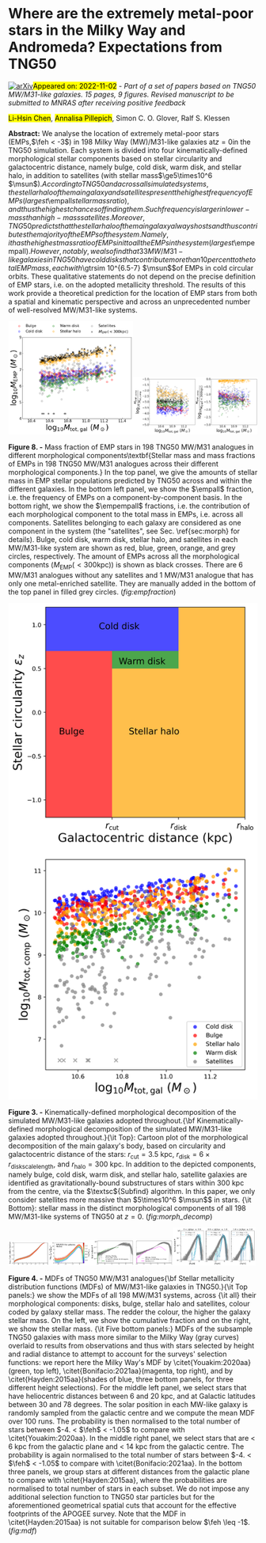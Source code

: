 <div class="macros" style="visibility:hidden;">
$\newcommand{\ensuremath}{}$
$\newcommand{\xspace}{}$
$\newcommand{\object}[1]{\texttt{#1}}$
$\newcommand{\farcs}{{.}''}$
$\newcommand{\farcm}{{.}'}$
$\newcommand{\arcsec}{''}$
$\newcommand{\arcmin}{'}$
$\newcommand{\ion}[2]{#1#2}$
$\newcommand{\textsc}[1]{\textrm{#1}}$
$\newcommand{\hl}[1]{\textrm{#1}}$
$\newcommand{\angstrom}{\textup{\AA}}$
$\newcommand{\lhnote}[1]{\textcolor{cyan}{{#1}}}$
$\newcommand{\msun}{{\rm M}_\odot}$
$\newcommand{\zsun}{Z_\odot}$
$\newcommand{\mste}{M_{\rm *}}$
$\newcommand{\feh}{\mathrm{[Fe/H]}}$
$\newcommand{\epz}{\epsilon_\mathrm{z}}$
$\newcommand{\empempall}{M_{\mathrm{EMP, comp}}-to-M_\mathrm{EMP} (<300\mathrm{kpc}) }$
$\newcommand{\empall}{M_{\mathrm{EMP, comp}}-to-M_{\mathrm{tot, comp}} }$
$\newcommand{\empallr}{M_{\mathrm{EMP}}(r)-to-M_{\mathrm{tot}}(r) }$
$\newcommand{\ap}[1]{\textcolor{magenta}{#1}}$</div>

<div class="macros" style="visibility:hidden;">
$\newcommand{$\ensuremath$}{}$
$\newcommand{$\xspace$}{}$
$\newcommand{$\object$}[1]{\texttt{#1}}$
$\newcommand{$\farcs$}{{.}''}$
$\newcommand{$\farcm$}{{.}'}$
$\newcommand{$\arcsec$}{''}$
$\newcommand{$\arcmin$}{'}$
$\newcommand{$\ion$}[2]{#1#2}$
$\newcommand{$\textsc$}[1]{\textrm{#1}}$
$\newcommand{$\hl$}[1]{\textrm{#1}}$
$\newcommand{$\angstrom$}{\textup{\AA}}$
$\newcommand{$\lhnote$}[1]{\textcolor{cyan}{{#1}}}$
$\newcommand{$\msun$}{{\rm M}_\odot}$
$\newcommand{$\zsun$}{Z_\odot}$
$\newcommand{$\mste$}{M_{\rm *}}$
$\newcommand{$\feh$}{\mathrm{[Fe/H]}}$
$\newcommand{$\epz$}{\epsilon_\mathrm{z}}$
$\newcommand{$\empempall$}{M_{\mathrm{EMP, comp}}-to-M_\mathrm{EMP} (<300\mathrm{kpc}) }$
$\newcommand{$\empall$}{M_{\mathrm{EMP, comp}}-to-M_{\mathrm{tot, comp}} }$
$\newcommand{$\empall$r}{M_{\mathrm{EMP}}(r)-to-M_{\mathrm{tot}}(r) }$
$\newcommand{$\ap$}[1]{\textcolor{magenta}{#1}}$</div>



<div id="title">

# Where are the extremely metal-poor stars in the Milky Way and Andromeda? Expectations from TNG50

</div>
<div id="comments">

[![arXiv](https://img.shields.io/badge/arXiv-2211.00087-b31b1b.svg)](https://arxiv.org/abs/2211.00087)<mark>Appeared on: 2022-11-02</mark> - _Part of a set of papers based on TNG50 MW/M31-like galaxies. 15 pages, 9 figures. Revised manuscript to be submitted to MNRAS after receiving positive feedback_

</div>
<div id="authors">

<mark><mark>Li-Hsin Chen</mark></mark>, <mark><mark>Annalisa Pillepich</mark></mark>, Simon C. O. Glover, Ralf S. Klessen

</div>
<div id="abstract">

**Abstract:** We analyse the location of extremely metal-poor stars (EMPs,$\feh < -3$) in 198 Milky Way (MW)/M31-like galaxies at$z=0$in the TNG50 simulation. Each system is divided into four kinematically-defined morphological stellar components based on stellar circularity and galactocentric distance, namely bulge, cold disk, warm disk, and stellar halo, in addition to satellites (with stellar mass$\ge5\times10^6 $\msun$$). According to TNG50 and across all simulated systems, the stellar halo of the main galaxy and satellites present the highest frequency of EMPs (largest$\empall$stellar mass ratio), and thus the highest chances of finding them. Such frequency is larger in lower-mass than high-mass satellites. Moreover, TNG50 predicts that the stellar halo of the main galaxy always hosts and thus contributes the majority of the EMPs of the system. Namely, it has the highest mass ratio  of EMPs in it to all the EMPs in the system (largest$\empempall$). However, notably, we also find that 33 MW/M31-like galaxies in TNG50 have cold disks that contribute more than 10 per cent to the total EMP mass, each with$\gtrsim 10^{6.5-7}  $\msun$$of EMPs in cold circular orbits. These qualitative statements do not depend on the precise definition of EMP stars, i.e. on  the adopted metallicity threshold. The results of this work provide a theoretical prediction for the location of EMP stars from both a spatial and kinematic perspective and across an unprecedented number of well-resolved MW/M31-like systems.

</div>

<div id="div_fig1">

<img src="tmp_2211.00087/./figs/Mstar_McompLowZ.png" alt="Fig8.1" width="50%"/><img src="tmp_2211.00087/./figs/fraction.png" alt="Fig8.2" width="50%"/>

**Figure 8. -** Mass fraction of EMP stars in 198 TNG50 MW/M31 analogues in different morphological components\textbf{Stellar mass and mass fractions of EMPs in 198 TNG50 MW/M31 analogues across their different morphological components.} In the top panel, we give the amounts of stellar mass in EMP stellar populations predicted by TNG50 across and within the different galaxies. In the bottom left panel, we show the $\empall$ fraction, i.e. the frequency of EMPs on a component-by-component basis. In the bottom right, we show the $\empempall$ fractions, i.e. the contribution of each morphological component to the total mass in EMPs, i.e. across all components. Satellites belonging to each galaxy are considered as one component in the system (the "satellites", see Sec. \ref{sec:morph} for details). Bulge, cold disk, warm disk, stellar halo, and satellites in each MW/M31-like system are shown as red, blue, green, orange, and grey circles, respectively. The amount of EMPs across all the morphological components ($M_\mathrm{EMP} (<300\mathrm{kpc})$) is shown as black crosses.
    There are 6 MW/M31 analogues without any satellites and 1 MW/M31 analogue that has only one metal-enriched satellite. They are manually added in the bottom of the top panel in filled grey circles.
     (*fig:empfraction*)

</div>
<div id="div_fig2">

<img src="tmp_2211.00087/./figs/morph.png" alt="Fig3" width="100%"/>

**Figure 3. -** Kinematically-defined morphological decomposition of the simulated MW/M31-like galaxies adopted throughout.{\bf Kinematically-defined morphological decomposition of the simulated MW/M31-like galaxies adopted throughout.}{\it Top}: Cartoon plot of the morphological decomposition of the main galaxy's body, based on circularity and galactocentric distance of the stars: $r_\mathrm{cut} = 3.5$ kpc, $r_\mathrm{disk} = 6 \times r_\mathrm{disk scale length}$, and $r_\mathrm{halo} = 300$ kpc. In addition to the depicted components, namely bulge, cold disk, warm disk, and stellar halo, satellite galaxies are identified as gravitationally-bound substructures of stars within 300 kpc from the centre, via the $\textsc${Subfind} algorithm. In this paper, we only consider satellites more massive than $5\times10^6 $\msun$$ in stars.
    {\it Bottom}: stellar mass in the distinct morphological components of all 198 MW/M31-like systems of TNG50 at $z=0$. (*fig:morph_decomp*)

</div>
<div id="div_fig3">

<img src="tmp_2211.00087/./figs/MDF_All.png" alt="Fig4.1" width="33%"/><img src="tmp_2211.00087/./figs/MDF_Y20B21.png" alt="Fig4.2" width="33%"/><img src="tmp_2211.00087/./figs/MDF_Hayden15.png" alt="Fig4.3" width="33%"/>

**Figure 4. -** MDFs of TNG50 MW/M31 analogues{\bf Stellar metallicity distribution functions (MDFs) of MW/M31-like galaxies in TNG50.}{\it Top panels:} we show the MDFs of all 198 MW/M31 systems, across {\it all} their morphological components: disks, bulge, stellar halo and satellites, colour coded by galaxy stellar mass. The redder the colour, the higher the galaxy stellar mass. On the left, we show the cumulative fraction and on the right, we show the stellar mass. {\it Five bottom panels:} MDFs of the subsample TNG50 galaxies with mass more similar to the Milky Way (gray curves) overlaid to results from observations and thus with stars selected by height and radial distance to attempt to account for the surveys' selection functions: we report here the Milky Way's MDF by \citet{Youakim:2020aa}(green, top left), \citet{Bonifacio:2021aa}(magenta, top right), and by \citet{Hayden:2015aa}(shades of blue, three bottom panels, for three different height selections). For the middle left panel, we select stars that have heliocentric distances between 6 and 20 kpc, and at Galactic latitudes between 30 and 78 degrees. The solar position in each MW-like galaxy is randomly sampled from the galactic centre and we compute the mean MDF over 100 runs. The probability is then normalised to the total number of stars between $-4. < $\feh$ < -1.05$ to compare with \citet{Youakim:2020aa}. In the middle right panel, we select stars that are < 6 kpc from the galactic plane and < 14 kpc from the galactic centre. The probability is again normalised to the total number of stars between $-4. < $\feh$ < -1.05$ to compare with \citet{Bonifacio:2021aa}. In the bottom three panels, we group stars at different distances from the galactic plane to compare with \citet{Hayden:2015aa}, where the probabilities are normalised to total number of stars in each subset. We do not impose any additional selection function to TNG50 star particles but for the aforementioned geometrical spatial cuts that account for the effective footprints of the APOGEE survey. Note that the MDF in \citet{Hayden:2015aa} is not suitable for comparison below $\feh \leq -1$. (*fig:mdf*)

</div>